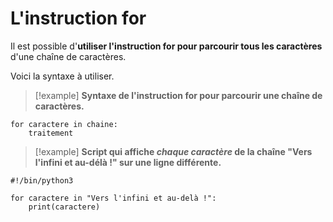 # L'instruction for

Il est possible d'**utiliser l'instruction for pour parcourir tous les caractères** d'une chaîne de caractères.

Voici la syntaxe à utiliser.

>[!example] **Syntaxe de l'instruction for pour parcourir une chaîne de caractères.**
```
for caractere in chaine:
    traitement
```

>[!example] **Script qui affiche *chaque caractère* de la chaîne "Vers l'infini et au-délà !" sur une ligne différente.**
```
#!/bin/python3

for caractere in "Vers l'infini et au-delà !":
    print(caractere)
```

